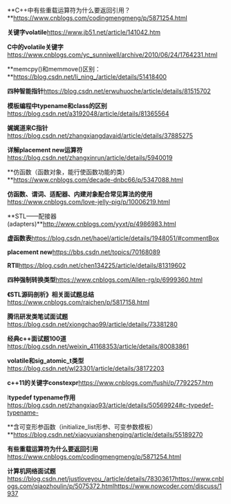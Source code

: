 **C++中有些重载运算符为什么要返回引用？**https://www.cnblogs.com/codingmengmeng/p/5871254.html

**关键字volatile**https://www.jb51.net/article/141042.htm

**C中的volatile关键字**https://www.cnblogs.com/yc_sunniwell/archive/2010/06/24/1764231.html

**memcpy()和memmove()区别：**https://blog.csdn.net/li_ning_/article/details/51418400

**四种智能指针**https://blog.csdn.net/erwuhuoche/article/details/81515702

**模板编程中typename和class的区别**https://blog.csdn.net/a3192048/article/details/81365564

**娓娓道来C指针**https://blog.csdn.net/zhangxiangdavaid/article/details/37885275

**详解placement new运算符**https://blog.csdn.net/zhangxinrun/article/details/5940019

**仿函数（函数对象，能行使函数功能的类）**https://www.cnblogs.com/decade-dnbc66/p/5347088.html

**仿函数、谓词、适配器、内建对象配合常见算法的使用**https://www.cnblogs.com/love-jelly-pig/p/10006219.html

**STL——配接器(adapters)**http://www.cnblogs.com/yyxt/p/4986983.html

**虚函数表**https://blog.csdn.net/haoel/article/details/1948051/#commentBox

**placement new**https://bbs.csdn.net/topics/70168089

**RTII**https://blog.csdn.net/chen134225/article/details/81319602

**四种强制转换类型**https://www.cnblogs.com/Allen-rg/p/6999360.html

**《STL源码剖析》相关面试题总结**https://www.cnblogs.com/raichen/p/5817158.html

**腾讯研发类笔试面试题**https://blog.csdn.net/xiongchao99/article/details/73381280

**经典c++面试题100道**https://blog.csdn.net/weixin_41168353/article/details/80083861

**volatile和sig_atomic_t类型**https://blog.csdn.net/wl23301/article/details/38172203

**c++11的关键字constexpr**https://www.cnblogs.com/fushi/p/7792257.htm

l**typedef typename作用**https://blog.csdn.net/zhangxiao93/article/details/50569924#c-typedef-typename-

**含可变形参函数（initialize_list形参、可变参数模板）**https://blog.csdn.net/xiaoyuxianshenging/article/details/55189270

**有些重载运算符为什么要返回引用**https://www.cnblogs.com/codingmengmeng/p/5871254.html

**计算机网络面试题**https://blog.csdn.net/justloveyou_/article/details/78303617https://www.cnblogs.com/qiaozhoulin/p/5075372.htmlhttps://www.nowcoder.com/discuss/1937